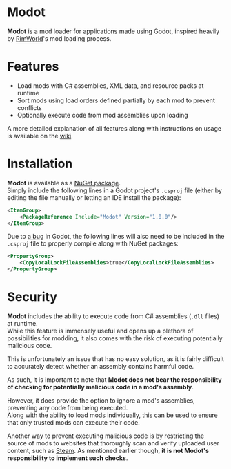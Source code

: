 # Modot

**Modot** is a mod loader for applications made using Godot, inspired heavily by [RimWorld](https://rimworldgame.com)'s mod loading process.

# Features

- Load mods with C# assemblies, XML data, and resource packs at runtime
- Sort mods using load orders defined partially by each mod to prevent conflicts
- Optionally execute code from mod assemblies upon loading

A more detailed explanation of all features along with instructions on usage is available on the [wiki](https://github.com/Carnagion/Modot/wiki).

# Installation

**Modot** is available as a [NuGet package](https://www.nuget.org/packages/Modot).  
Simply include the following lines in a Godot project's `.csproj` file (either by editing the file manually or letting an IDE install the package):
```xml
<ItemGroup>
    <PackageReference Include="Modot" Version="1.0.0"/>
</ItemGroup>
 ```

Due to [a bug](https://github.com/godotengine/godot/issues/42271) in Godot, the following lines will also need to be included in the `.csproj` file to properly compile along with NuGet packages:
```xml
<PropertyGroup>
    <CopyLocalLockFileAssemblies>true</CopyLocalLockFileAssemblies>
</PropertyGroup>
```

# Security

**Modot** includes the ability to execute code from C# assemblies (`.dll` files) at runtime.  
While this feature is immensely useful and opens up a plethora of possibilities for modding, it also comes with the risk of executing potentially malicious code.

This is unfortunately an issue that has no easy solution, as it is fairly difficult to accurately detect whether an assembly contains harmful code.

As such, it is important to note that **Modot does not bear the responsibility of checking for potentially malicious code in a mod's assembly**.

However, it does provide the option to ignore a mod's assemblies, preventing any code from being executed.  
Along with the ability to load mods individually, this can be used to ensure that only trusted mods can execute their code.

Another way to prevent executing malicious code is by restricting the source of mods to websites that thoroughly scan and verify uploaded user content, such as [Steam](https://store.steampowered.com). As mentioned earlier though, **it is not Modot's responsibility to implement such checks**.